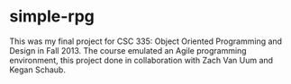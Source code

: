 simple-rpg
==========

This was my final project for CSC 335: Object Oriented Programming and Design in Fall 2013. The course emulated an Agile programming environment, this project done in collaboration with Zach Van Uum and Kegan Schaub.

